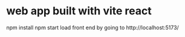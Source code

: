 
# web app built with  vite react


npm install 
npm start
load front end by going to http://localhost:5173/
